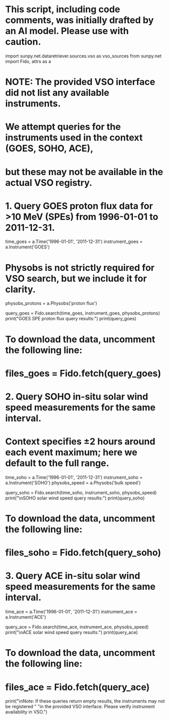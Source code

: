 # This script, including code comments, was initially drafted by an AI model. Please use with caution.

import sunpy.net.dataretriever.sources.vso as vso_sources
from sunpy.net import Fido, attrs as a

# NOTE: The provided VSO interface did not list any available instruments.
# We attempt queries for the instruments used in the context (GOES, SOHO, ACE),
# but these may not be available in the actual VSO registry.

# 1. Query GOES proton flux data for >10 MeV (SPEs) from 1996-01-01 to 2011-12-31.
time_goes = a.Time('1996-01-01', '2011-12-31')
instrument_goes = a.Instrument('GOES')
# Physobs is not strictly required for VSO search, but we include it for clarity.
physobs_protons = a.Physobs('proton flux')

query_goes = Fido.search(time_goes, instrument_goes, physobs_protons)
print("GOES SPE proton flux query results:")
print(query_goes)
# To download the data, uncomment the following line:
# files_goes = Fido.fetch(query_goes)

# 2. Query SOHO in-situ solar wind speed measurements for the same interval.
# Context specifies ±2 hours around each event maximum; here we default to the full range.
time_soho = a.Time('1996-01-01', '2011-12-31')
instrument_soho = a.Instrument('SOHO')
physobs_speed = a.Physobs('bulk speed')

query_soho = Fido.search(time_soho, instrument_soho, physobs_speed)
print("\nSOHO solar wind speed query results:")
print(query_soho)
# To download the data, uncomment the following line:
# files_soho = Fido.fetch(query_soho)

# 3. Query ACE in-situ solar wind speed measurements for the same interval.
time_ace = a.Time('1996-01-01', '2011-12-31')
instrument_ace = a.Instrument('ACE')

query_ace = Fido.search(time_ace, instrument_ace, physobs_speed)
print("\nACE solar wind speed query results:")
print(query_ace)
# To download the data, uncomment the following line:
# files_ace = Fido.fetch(query_ace)

print("\nNote: If these queries return empty results, the instruments may not be registered "
      "in the provided VSO interface. Please verify instrument availability in VSO.")
